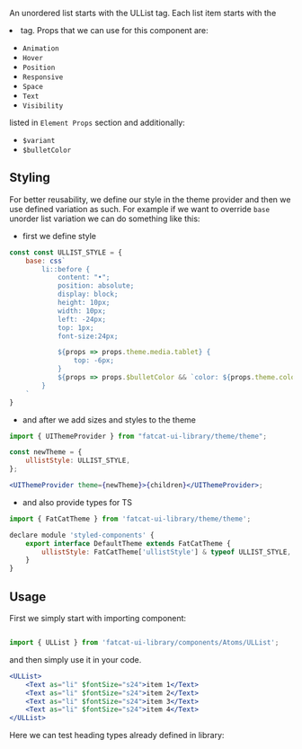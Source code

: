 An unordered list starts with the ULList tag. Each list item starts with the <li> tag. Props that we can use for this component are:

- `Animation`
- `Hover`
- `Position`
- `Responsive`
- `Space`
- `Text`
- `Visibility`

listed in `Element Props` section and additionally:

- `$variant`
- `$bulletColor`

## Styling

For better reusability, we define our style in the theme provider and then we use defined variation as such. For example if we want to override `base` unorder list variation we can do something like this:

-   first we define style

```jsx
const const ULLIST_STYLE = {
	base: css`
		li::before {
			content: "•";
			position: absolute;
			display: block;
			height: 10px;
			width: 10px;
			left: -24px;
			top: 1px;
			font-size:24px;

			${props => props.theme.media.tablet} {
				top: -6px;
			}
			${props => props.$bulletColor && `color: ${props.theme.color[props.$bulletColor]}`}
		}
	`
}
```

-   and after we add sizes and styles to the theme

```jsx
import { UIThemeProvider } from "fatcat-ui-library/theme/theme";

const newTheme = {
	ullistStyle: ULLIST_STYLE,
};

<UIThemeProvider theme={newTheme}>{children}</UIThemeProvider>;
```

-   and also provide types for TS

```jsx
import { FatCatTheme } from 'fatcat-ui-library/theme/theme';

declare module 'styled-components' {
	export interface DefaultTheme extends FatCatTheme {
		ullistStyle: FatCatTheme['ullistStyle'] & typeof ULLIST_STYLE,
	}
}
```

## Usage

First we simply start with importing component:

```jsx

import { ULList } from 'fatcat-ui-library/components/Atoms/ULList';

```

and then simply use it in your code.

```jsx
<ULList>
	<Text as="li" $fontSize="s24">item 1</Text>
	<Text as="li" $fontSize="s24">item 2</Text>
	<Text as="li" $fontSize="s24">item 3</Text>
	<Text as="li" $fontSize="s24">item 4</Text>
</ULList>
```

Here we can test heading types already defined in library:
